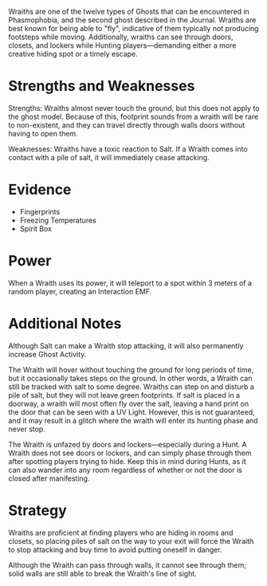 Wraiths are one of the twelve types of Ghosts that can be encountered in Phasmophobia, and the second ghost described in the Journal. Wraiths are best known for being able to &quot;fly&quot;, indicative of them typically not producing footsteps while moving. Additionally, wraiths can see through doors, closets, and lockers while Hunting players—demanding either a more creative hiding spot or a timely escape.

# Strengths and Weaknesses
Strengths: Wraiths almost never touch the ground, but this does not apply to the ghost model. Because of this, footprint sounds from a wraith will be rare to non-existent, and they can travel directly through walls doors without having to open them.

Weaknesses: Wraiths have a toxic reaction to Salt. If a Wraith comes into contact with a pile of salt, it will immediately cease attacking.

# Evidence
- Fingerprints
- Freezing Temperatures
- Spirit Box

# Power
When a Wraith uses its power, it will teleport to a spot within 3 meters of a random player, creating an Interaction EMF.

# Additional Notes
Although Salt can make a Wraith stop attacking, it will also permanently increase Ghost Activity.

The Wraith will hover without touching the ground for long periods of time, but it occasionally takes steps on the ground. In other words, a Wraith can still be tracked with salt to some degree. Wraiths can step on and disturb a pile of salt, but they will not leave green footprints. If salt is placed in a doorway, a wraith will most often fly over the salt, leaving a hand print on the door that can be seen with a UV Light. However, this is not guaranteed, and it may result in a glitch where the wraith will enter its hunting phase and never stop.

The Wraith is unfazed by doors and lockers—especially during a Hunt. A Wraith does not see doors or lockers, and can simply phase through them after spotting players trying to hide. Keep this in mind during Hunts, as it can also wander into any room regardless of whether or not the door is closed after manifesting.

# Strategy
Wraiths are proficient at finding players who are hiding in rooms and closets, so placing piles of salt on the way to your exit will force the Wraith to stop attacking and buy time to avoid putting oneself in danger.

Although the Wraith can pass through walls, it cannot see through them; solid walls are still able to break the Wraith&apos;s line of sight.
